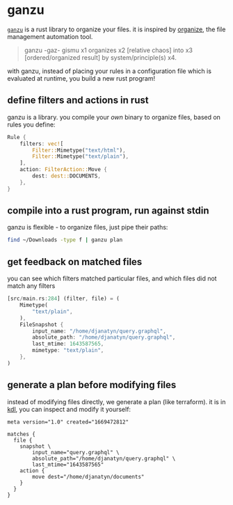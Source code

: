 # ganzu

[`ganzu`](https://vlasisku.lojban.org/ganzu) is a rust library to organize your files. it is inspired by [organize](https://organize.readthedocs.io/en/latest/), the file management automation tool.

>  ganzu -gaz- gismu
> x1 organizes x2 [relative chaos] into x3 [ordered/organized result] by system/principle(s) x4.

with ganzu, instead of placing your rules in a configuration file which is evaluated at runtime, you build a new rust program!

## define filters and actions in rust

ganzu is a library. you compile your *own* binary to organize files, based on rules you define:

```rust
Rule {
    filters: vec![
        Filter::Mimetype("text/html"),
        Filter::Mimetype("text/plain"),
    ],
    action: FilterAction::Move {
        dest: dest::DOCUMENTS,
    },
}
```

## compile into a rust program, run against stdin

ganzu is flexible - to organize files, just pipe their paths:

``` sh
find ~/Downloads -type f | ganzu plan
```

## get feedback on matched files

you can see which filters matched particular files, and which files did not match any filters

``` rust
[src/main.rs:284] (filter, file) = (
    Mimetype(
        "text/plain",
    ),
    FileSnapshot {
        input_name: "/home/djanatyn/query.graphql",
        absolute_path: "/home/djanatyn/query.graphql",
        last_mtime: 1643587565,
        mimetype: "text/plain",
    },
)
```

## generate a plan before modifying files

instead of modifying files directly, we generate a plan (like terraform). it is in [kdl](https://kdl.dev), you can inspect and modify it yourself:

```kdl
meta version="1.0" created="1669472812"

matches {
  file {
    snapshot \
        input_name="query.graphql" \
        absolute_path="/home/djanatyn/query.graphql" \
        last_mtime="1643587565"
    action {
        move dest="/home/djanatyn/documents"
    }
  }
}
```
